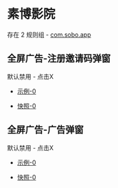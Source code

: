 # 素博影院

存在 2 规则组 - [com.sobo.app](/src/apps/com.sobo.app.ts)

## 全屏广告-注册邀请码弹窗

默认禁用 - 点击X

- [示例-0](https://m.gkd.li/57941037/dabbfdcb-77fb-4298-aa63-899cbdbf1ceb)

- [快照-0](https://i.gkd.li/i/14133497)

## 全屏广告-广告弹窗

默认禁用 - 点击X

- [示例-0](https://m.gkd.li/57941037/3ed9ad25-083f-4d69-b944-360a6bc2233f)

- [快照-0](https://i.gkd.li/i/14133546)
